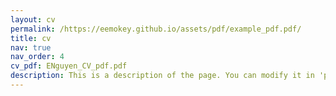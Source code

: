 ```yaml
---
layout: cv
permalink: /https://eemokey.github.io/assets/pdf/example_pdf.pdf/
title: cv
nav: true
nav_order: 4
cv_pdf: ENguyen_CV_pdf.pdf
description: This is a description of the page. You can modify it in 'pages/_cv.md'. You can also change or remove the top pdf download button.
---
```

